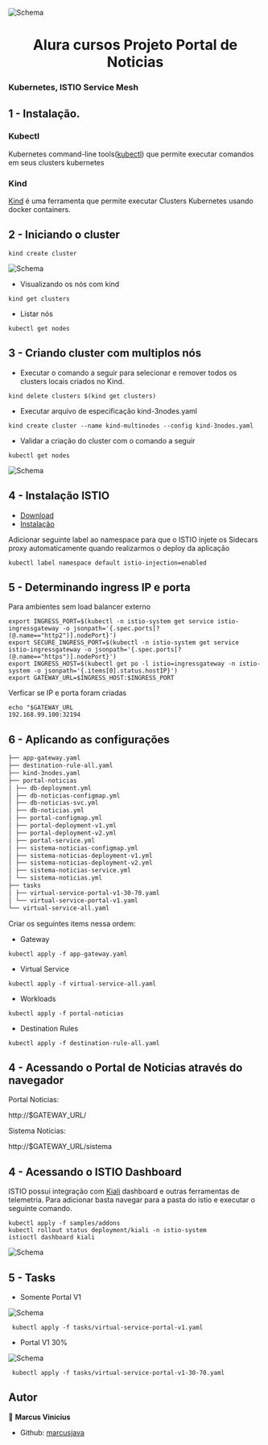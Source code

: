 <p>
  <img alt="Schema" src="./images/istio_alura.gif" />
  
</p>

<h1 align="center">Alura cursos Projeto Portal de Noticias </h1>

### Kubernetes, ISTIO Service Mesh

## 1 - Instalação.

### Kubectl

Kubernetes command-line tools(<a href="https://kubernetes.io/docs/tasks/tools/">kubectl</a>) que permite executar comandos em seus clusters kubernetes

### Kind

<a href='https://kind.sigs.k8s.io/' target="_blank">Kind</a> é uma ferramenta que permite executar Clusters Kubernetes usando docker containers.

## 2 - Iniciando o cluster

`kind create cluster`

<p>
  <img alt="Schema" src="./images/kind_create.png" />
</p>

- Visualizando os nós com kind

`kind get clusters`

- Listar nós

`kubectl get nodes`

## 3 - Criando cluster com multiplos nós

- Executar o comando a seguir para selecionar e remover todos os clusters locais criados no Kind.

`kind delete clusters $(kind get clusters)`

- Executar arquivo de especificação kind-3nodes.yaml

`kind create cluster --name kind-multinodes --config kind-3nodes.yaml`

- Validar a criação do cluster com o comando a seguir

`kubectl get nodes`

<p>
  <img alt="Schema" src="./images/kind_nodes.png" />
</p>

## 4 - Instalação ISTIO

- <a href='https://istio.io/latest/docs/setup/getting-started/#download' target="_blank">Download</a>
- <a href='https://istio.io/latest/docs/setup/getting-started/#install' target="_blank">Instalação</a>

Adicionar seguinte label ao namespace para que o ISTIO injete os Sidecars proxy automaticamente quando realizarmos o deploy da aplicação

`kubectl label namespace default istio-injection=enabled`

## 5 - Determinando ingress IP e porta

Para ambientes sem load balancer externo

```
export INGRESS_PORT=$(kubectl -n istio-system get service istio-ingressgateway -o jsonpath='{.spec.ports[?(@.name=="http2")].nodePort}')
export SECURE_INGRESS_PORT=$(kubectl -n istio-system get service istio-ingressgateway -o jsonpath='{.spec.ports[?(@.name=="https")].nodePort}')
export INGRESS_HOST=$(kubectl get po -l istio=ingressgateway -n istio-system -o jsonpath='{.items[0].status.hostIP}')
export GATEWAY_URL=$INGRESS_HOST:$INGRESS_PORT

```

Verficar se IP e porta foram criadas

```
echo "$GATEWAY_URL
192.168.99.100:32194
```

## 6 - Aplicando as configurações

```markdown
├── app-gateway.yaml
├── destination-rule-all.yaml
├── kind-3nodes.yaml
├── portal-noticias
│ ├── db-deployment.yml
│ ├── db-noticias-configmap.yml
│ ├── db-noticias-svc.yml
│ ├── db-noticias.yml
│ ├── portal-configmap.yml
│ ├── portal-deployment-v1.yml
│ ├── portal-deployment-v2.yml
│ ├── portal-service.yml
│ ├── sistema-noticias-configmap.yml
│ ├── sistema-noticias-deployment-v1.yml
│ ├── sistema-noticias-deployment-v2.yml
│ ├── sistema-noticias-service.yml
│ └── sistema-noticias.yml
├── tasks
│ ├── virtual-service-portal-v1-30-70.yaml
│ └── virtual-service-portal-v1.yaml
└── virtual-service-all.yaml
```

Criar os seguintes items nessa ordem:

- Gateway

`kubectl apply -f app-gateway.yaml`

- Virtual Service

`kubectl apply -f virtual-service-all.yaml`

- Workloads

`kubectl apply -f portal-noticias`

- Destination Rules

`kubectl apply -f destination-rule-all.yaml`

## 4 - Acessando o Portal de Noticias através do navegador

Portal Noticias:

http://$GATEWAY_URL/

Sistema Noticias:

http://$GATEWAY_URL/sistema

## 4 - Acessando o ISTIO Dashboard

ISTIO possui integração com <a href="https://istio.io/latest/docs/ops/integrations/kiali/" target="_blank">Kiali</a> dashboard e outras ferramentas de telemetria. Para adicionar basta navegar para a pasta do istio e executar o seguinte comando.

```
kubectl apply -f samples/addons
kubectl rollout status deployment/kiali -n istio-system
istioctl dashboard kiali

```

<p>
  <img alt="Schema" src="./images/kiali.png" />
</p>

## 5 - Tasks

- Somente Portal V1

<p>
  <img alt="Schema" src="./images/portal-v1-only.gif" />
</p>
  
` kubectl apply -f tasks/virtual-service-portal-v1.yaml`

- Portal V1 30%

<p>
  <img alt="Schema" src="./images/portal-v1-30-70.gif" />
</p>
  
` kubectl apply -f tasks/virtual-service-portal-v1-30-70.yaml`

## Autor

👤 **Marcus Vinicius**

- Github: [marcusjava](https://github.com/marcusjava)
